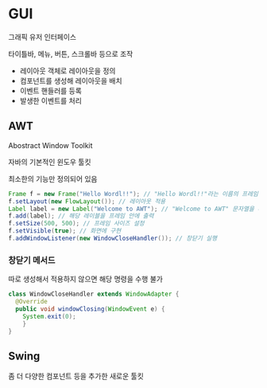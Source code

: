 # GUI
그래픽 유저 인터페이스

타이틀바, 메뉴, 버튼, 스크롤바 등으로 조작

- 레이아웃 객체로 레이아웃을 정의
- 컴포넌트를 생성해 레이아웃을 배치
- 이벤트 핸들러를 등록
- 발생한 이벤트를 처리
## AWT
Abostract Window Toolkit

자바의 기본적인 윈도우 툴킷

최소한의 기능만 정의되어 있음
```java
Frame f = new Frame("Hello Wordl!!"); // "Hello Wordl!!"라는 이름의 프레임 생성
f.setLayout(new FlowLayout()); // 레이아웃 적용
Label label = new Label("Welcome to AWT"); // "Welcome to AWT" 문자열을 레이블로 생성
f.add(label); // 해당 레이블을 프레임 안에 출력
f.setSize(500, 500); // 프레임 사이즈 설정
f.setVisible(true); // 화면에 구현
f.addWindowListener(new WindowCloseHandler()); // 창닫기 실행
```
### 창닫기 메서드
따로 생성해서 적용하지 않으면 해당 명령을 수행 불가
```java
class WindowCloseHandler extends WindowAdapter {
  @Override
  public void windowClosing(WindowEvent e) {
    System.exit(0);
	}
}
```
## Swing
좀 더 다양한 컴포넌트 등을 추가한 새로운 툴킷
```java

```
